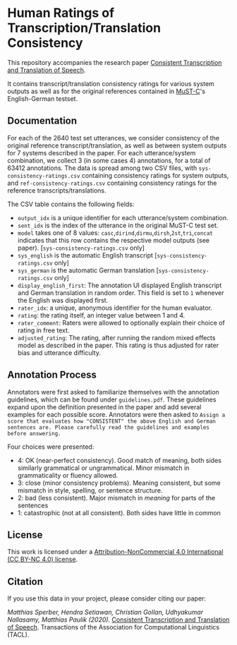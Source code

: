 # Human Ratings of Transcription/Translation Consistency

This repository accompanies the research paper [Consistent Transcription and Translation of Speech](https://arxiv.org/abs/2007.12741).

It contains transcript/translation consistency ratings for various system outputs as well as for the original references contained in [MuST-C](https://ict.fbk.eu/must-c/)'s English-German testset.

## Documentation

 For each of the 2640 test set utterances, we consider consistency of the original reference transcript/translation, as well as between system outputs for 7 systems described in the paper. For each utterance/system combination, we collect 3 (in some cases 4) annotations, for a total of 63412 annotations. The data is spread among two CSV files, with `sys-consistency-ratings.csv` containing consistency ratings for system outputs, and `ref-consistency-ratings.csv` containing consistency ratings for the  reference transcripts/translations. 

The CSV table contains the following fields:
- `output_idx` is a unique identifier for each utterance/system combination.
- `sent_idx` is the index of the utterance in the original MuST-C test set.
- `model` takes one of 8 values: `casc`,`dirind`,`dirmu`,`dirsh`,`2st`,`tri`,`concat` indicates that this row contains the respective model outputs (see paper). [`sys-consistency-ratings.csv` only]
- `sys_english` is the automatic English transcript [`sys-consistency-ratings.csv` only]
- `sys_german` is the automatic German translation [`sys-consistency-ratings.csv` only]
- `display_english_first`: The annotation UI displayed English transcript and German translation in random order. This field is set to `1` whenever the English was displayed first.
- `rater_idx`: a unique, anonymous identifier for the human evaluator.
- `rating`: the rating itself, an integer value between 1 and 4.
- `rater_comment`: Raters were allowed to optionally explain their choice of rating in free text.
- `adjusted_rating`: The rating, after running the random mixed effects model as described in the paper. This rating is thus adjusted for rater bias and utterance difficulty.

## Annotation Process

Annotators were first asked to familiarize themselves with the annotation guidelines, which can be found under `guidelines.pdf`. These guidelines expand upon the definition presented in the paper and add several examples for each possible score. Annotators were then asked to `Assign a score that evaluates how "CONSISTENT" the above English and German sentences are. Please carefully read the guidelines and examples before answering.`

Four choices were presented:
- 4: OK (near-perfect consistency). Good match of meaning, both sides similarly grammatical or ungrammatical. Minor mismatch in grammaticality or fluency allowed.
- 3: close (minor consistency problems). Meaning consistent, but some mismatch in style, spelling, or sentence structure.
- 2: bad (less consistent). Major mismatch in *meaning* for parts of the sentences
- 1: catastrophic (not at all consistent). Both sides have little in common

## License

This work is licensed under a [Attribution-NonCommercial 4.0 International (CC BY-NC 4.0) license](https://creativecommons.org/licenses/by-nc/4.0/).

## Citation

If you use this data in your project, please consider citing our paper:

*Matthias Sperber, Hendra Setiawan, Christian Gollan, Udhyakumar Nallasamy, Matthias Paulik (2020).* [Consistent Transcription and Translation of Speech](https://arxiv.org/pdf/2007.12741.pdf). Transactions of the Association for Computational Linguistics (TACL).
